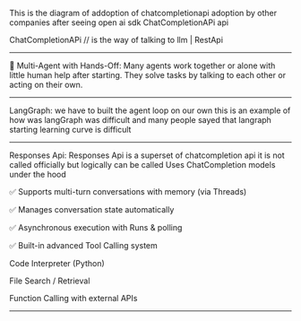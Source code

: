 This is the diagram of addoption of chatcompletionapi adoption by other companies after seeing open ai sdk ChatCompletionAPi api

ChatCompletionAPi // is the way of talking to llm
    |
RestApi

-----------------------------------------------------

🤖 Multi-Agent with Hands-Off:
Many agents work together or alone with little human help after starting.
They solve tasks by talking to each other or acting on their own.

-----------------------------------------------------

LangGraph:
we have to built the agent loop on our own this is an example of how was langGraph was difficult and many people sayed that langraph starting learning curve is difficult

-----------------------------------------------------
Responses Api:
Responses Api is a superset of chatcompletion api it is not called officially but logically can be called
 Uses ChatCompletion models under the hood

✅ Supports multi-turn conversations with memory (via Threads)

✅ Manages conversation state automatically

✅ Asynchronous execution with Runs & polling

✅ Built-in advanced Tool Calling system

Code Interpreter (Python)

File Search / Retrieval

Function Calling with external APIs

-----------------------------------------------------

